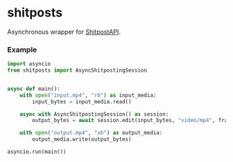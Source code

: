 # shitposts

Asynchronous wrapper for [ShitpostAPI](https://github.com/regulad/ShitpostAPI). 

### Example

```python
import asyncio
from shitposts import AsyncShitpostingSession


async def main():
    with open("input.mp4", "rb") as input_media:
        input_bytes = input_media.read()

    async with AsyncShitpostingSession() as session:
        output_bytes = await session.edit(input_bytes, "video/mp4", frame={"bottom": "Text"})

    with open("output.mp4", "xb") as output_media:
        output_media.write(output_bytes)

asyncio.run(main())
```
